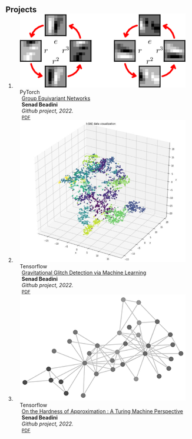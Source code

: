 <h2 id="publications" style="margin: 2px 0px -15px;">Projects</h2>

<div class="publications">
<ol class="bibliography">

<li>
<div class="pub-row">

  <div class="col-sm-3 abbr" style="position: relative;padding-right: 15px;padding-left: 15px;">
    <img src="assets/img/group.png" class="teaser img-fluid z-depth-1">
    <abbr class="badge">PyTorch</abbr>
  </div>
  <div class="col-sm-9" style="position: relative;padding-right: 15px;padding-left: 20px;">
    <div class="title"><a href="https://github.com/senad96/Group-Equivariant-Networks/blob/master/main.pdf">Group Equivariant Networks</a></div>
    <div class="author"><strong>Senad Beadini</strong></div>
    <div class="periodical"><em>Github project<strong></strong>, 2022.</em></div>
    <div class="links">
      <a href="https://github.com/senad96/Group-Equivariant-Networks/blob/master/main.pdf" class="btn btn-sm z-depth-0" role="button" target="_blank" style="font-size:12px;">PDF</a>
      <strong><i style="color:#e74d3c"></i></strong>
    </div>
  </div>
</div>


</li>

<li>
<div class="pub-row">

  <div class="col-sm-3 abbr" style="position: relative;padding-right: 15px;padding-left: 15px;">
    <img src="assets/img/pic2.png" class="teaser img-fluid z-depth-1">
    <abbr class="badge">Tensorflow</abbr>
  </div>
  <div class="col-sm-9" style="position: relative;padding-right: 15px;padding-left: 20px;">
    <div class="title"><a href="https://github.com/senad96/Gravitational-Waves-glitch-detection/blob/main/GW_glitch_detection.pdf">Gravitational Glitch Detection via Machine Learning</a></div>
    <div class="author"><strong>Senad Beadini</strong></div>
    <div class="periodical"><em>Github project<strong></strong>, 2022.</em></div>
    <div class="links">
      <a href="https://github.com/senad96/Gravitational-Waves-glitch-detection/blob/main/GW_glitch_detection.pdf" class="btn btn-sm z-depth-0" role="button" target="_blank" style="font-size:12px;">PDF</a>
      <strong><i style="color:#e74d3c"></i></strong>
    </div>
  </div>
</div>
</li>


<li>
<div class="pub-row">

  <div class="col-sm-3 abbr" style="position: relative;padding-right: 15px;padding-left: 15px;">
    <img src="assets/img/pic3.png" class="teaser img-fluid z-depth-1">
    <abbr class="badge">Tensorflow</abbr>
  </div>
  <div class="col-sm-9" style="position: relative;padding-right: 15px;padding-left: 20px;">
    <div class="title"><a href="https://github.com/senad96/On-the-hardness-of-approximation">On the Hardness of Approximation : A Turing Machine Perspective</a></div>
    <div class="author"><strong>Senad Beadini</strong></div>
    <div class="periodical"><em>Github project<strong></strong>, 2022.</em></div>
    <div class="links">
      <a href="https://github.com/senad96/On-the-hardness-of-approximation/blob/main/presentation.pdf" class="btn btn-sm z-depth-0" role="button" target="_blank" style="font-size:12px;">PDF</a>
      <strong><i style="color:#e74d3c"></i></strong>
    </div>
  </div>
</div>
</li>
  


<br>

</ol>
</div>
